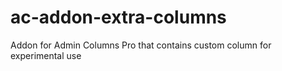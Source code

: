 # ac-addon-extra-columns
Addon for Admin Columns Pro that contains custom column for experimental use
